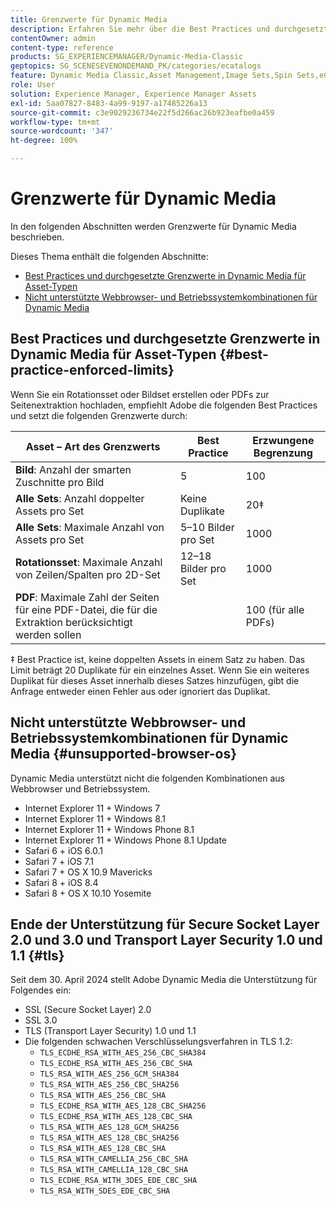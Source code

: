 ```yaml
---
title: Grenzwerte für Dynamic Media
description: Erfahren Sie mehr über die Best Practices und durchgesetzten Grenzwerte beim Erstellen eines Bildsets oder eines Rotationssets oder beim Hochladen einer PDF. Außerdem erhalten Sie Informationen zu nicht unterstützten Kombinationen von Webbrowsern und Betriebssystemen für Dynamic Media.
contentOwner: admin
content-type: reference
products: SG_EXPERIENCEMANAGER/Dynamic-Media-Classic
geptopics: SG_SCENESEVENONDEMAND_PK/categories/ecatalogs
feature: Dynamic Media Classic,Asset Management,Image Sets,Spin Sets,eCatalog
role: User
solution: Experience Manager, Experience Manager Assets
exl-id: 5aa07827-8483-4a99-9197-a17485226a13
source-git-commit: c3e9029236734e22f5d266ac26b923eafbe0a459
workflow-type: tm+mt
source-wordcount: '347'
ht-degree: 100%

---
```


# Grenzwerte für Dynamic Media

In den folgenden Abschnitten werden Grenzwerte für Dynamic Media beschrieben.

Dieses Thema enthält die folgenden Abschnitte:

* [Best Practices und durchgesetzte Grenzwerte in Dynamic Media für Asset-Typen](#best-practice-enforced-limits)
* [Nicht unterstützte Webbrowser- und Betriebssystemkombinationen für Dynamic Media](#unsupported-browser-os)

## Best Practices und durchgesetzte Grenzwerte in Dynamic Media für Asset-Typen {#best-practice-enforced-limits}

Wenn Sie ein Rotationsset oder Bildset erstellen oder PDFs zur Seitenextraktion hochladen, empfiehlt Adobe die folgenden Best Practices und setzt die folgenden Grenzwerte durch:

| Asset – Art des Grenzwerts | Best Practice | Erzwungene Begrenzung |
| --- | --- | --- |
| **Bild**: Anzahl der smarten Zuschnitte pro Bild | 5 | 100 |
| **Alle Sets**: Anzahl doppelter Assets pro Set | Keine Duplikate | 20‡ |
| **Alle Sets**: Maximale Anzahl von Assets pro Set | 5–10 Bilder pro Set | 1000 |
| **Rotationsset**: Maximale Anzahl von Zeilen/Spalten pro 2D-Set | 12–18 Bilder pro Set | 1000 |
| **PDF**: Maximale Zahl der Seiten für eine PDF-Datei, die für die Extraktion berücksichtigt werden sollen |  | 100 (für alle PDFs) |

‡ Best Practice ist, keine doppelten Assets in einem Satz zu haben. Das Limit beträgt 20 Duplikate für ein einzelnes Asset. Wenn Sie ein weiteres Duplikat für dieses Asset innerhalb dieses Satzes hinzufügen, gibt die Anfrage entweder einen Fehler aus oder ignoriert das Duplikat.
<!-- See also [Dynamic Media limitations](/help/assets/limitations.md). -->

## Nicht unterstützte Webbrowser- und Betriebssystemkombinationen für Dynamic Media {#unsupported-browser-os}

Dynamic Media unterstützt nicht die folgenden Kombinationen aus Webbrowser und Betriebssystem.

* Internet Explorer 11 + Windows 7
* Internet Explorer 11 + Windows 8.1
* Internet Explorer 11 + Windows Phone 8.1
* Internet Explorer 11 + Windows Phone 8.1 Update
* Safari 6 + iOS 6.0.1
* Safari 7 + iOS 7.1
* Safari 7 + OS X 10.9 Mavericks
* Safari 8 + iOS 8.4
* Safari 8 + OS X 10.10 Yosemite

## Ende der Unterstützung für Secure Socket Layer 2.0 und 3.0 und Transport Layer Security 1.0 und 1.1 {#tls}

<!-- CQDOC-19433 (original ticket)
and CQDOC-19792 (removed as per this ticket December 5, 2022) -->

Seit dem 30. April 2024 stellt Adobe Dynamic Media die Unterstützung für Folgendes ein:

* SSL (Secure Socket Layer) 2.0
* SSL 3.0
* TLS (Transport Layer Security) 1.0 und 1.1
* Die folgenden schwachen Verschlüsselungsverfahren in TLS 1.2:
   * `TLS_ECDHE_RSA_WITH_AES_256_CBC_SHA384`
   * `TLS_ECDHE_RSA_WITH_AES_256_CBC_SHA`
   * `TLS_RSA_WITH_AES_256_GCM_SHA384`
   * `TLS_RSA_WITH_AES_256_CBC_SHA256`
   * `TLS_RSA_WITH_AES_256_CBC_SHA`
   * `TLS_ECDHE_RSA_WITH_AES_128_CBC_SHA256`
   * `TLS_ECDHE_RSA_WITH_AES_128_CBC_SHA`
   * `TLS_RSA_WITH_AES_128_GCM_SHA256`
   * `TLS_RSA_WITH_AES_128_CBC_SHA256`
   * `TLS_RSA_WITH_AES_128_CBC_SHA`
   * `TLS_RSA_WITH_CAMELLIA_256_CBC_SHA`
   * `TLS_RSA_WITH_CAMELLIA_128_CBC_SHA`
   * `TLS_ECDHE_RSA_WITH_3DES_EDE_CBC_SHA`
   * `TLS_RSA_WITH_SDES_EDE_CBC_SHA`
